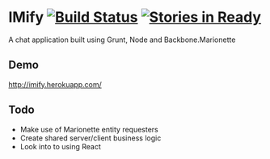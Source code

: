IMify [![Build Status](https://secure.travis-ci.org/apergy/imify.png?branch=master)](http://travis-ci.org/apergy/imify) [![Stories in Ready](https://badge.waffle.io/apergy/imify.png?label=ready&title=Ready)](http://waffle.io/apergy/imify)
=====

A chat application built using Grunt, Node and Backbone.Marionette

Demo
----
http://imify.herokuapp.com/

Todo
----

- Make use of Marionette entity requesters
- Create shared server/client business logic
- Look into to using React

